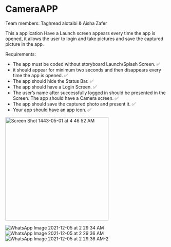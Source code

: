 # CameraAPP

Team members:
Taghread alotaibi & Aisha Zafer


This a application Have a Launch screen appears every time the app is opened, it allows the user to login and take pictures and save the captured picture in the app.

Requirements:
- The app must be coded without storyboard Launch/Splash Screen. ✅
- it should appear for minimum two seconds and then disappears every time
the app is opened. ✅
- The app should hide the Status Bar. ✅
- The app should have a Login Screen. ✅
- The user’s name after successfully logged in should be presented in the Screen. The app should have a Camera screen. ✅
- The app should save the captured photo and present it. ✅
- Your app should have an app icon. ✅

<img width="321" alt="Screen Shot 1443-05-01 at 4 46 52 AM" src="https://user-images.githubusercontent.com/92252808/144735867-d147e063-ccf4-423e-bf34-08f08bb456ad.png">

![WhatsApp Image 2021-12-05 at 2 29 34 AM](https://user-images.githubusercontent.com/92252808/144735872-77796526-92da-4fe0-92f4-a626a2532a04.jpeg)
![WhatsApp Image 2021-12-05 at 2 29 36 AM](https://user-images.githubusercontent.com/92252808/144735876-afc2a68f-a64e-4391-98e9-9706df9e57ef.jpeg)
![WhatsApp Image 2021-12-05 at 2 29 36 AM-2](https://user-images.githubusercontent.com/92252808/144735878-aa18e760-18aa-4fe0-8614-d2edcb6b5c83.jpeg)
